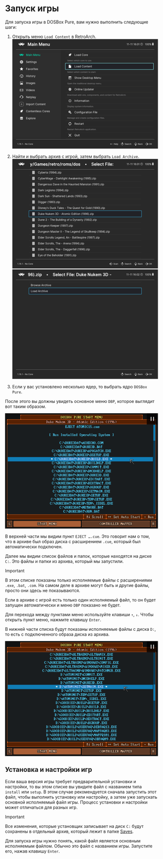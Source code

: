 # Запуск игры

Для запуска игры в DOSBox Pure, вам нужно выполнить следующие шаги:

1. Открыть меню `Load Content` в RetroArch.
   ![Меню Load Content](../assets/dosbox-pure/run-games/load-content.png)

2. Найти и выбрать архив с игрой, затем выбрать `Load Archive`.
   ![Выбор архива с игрой](../assets/dosbox-pure/run-games/select-file.png)
   ![Меню Load Archive](../assets/dosbox-pure/run-games/load-archive.png)

3. Если у вас установлено несколько ядер, то выбрать ядро `DOSBox Pure`.

После этого вы должны увидеть основное меню `DBP`, которое выглядит вот таким образом.

![Основное меню DBP](../assets/dosbox-pure/run-games/drive-c-files.png)

В верхней части мы видим пункт `EJECT ….cue`. Это говорит нам о том, что в архиве был образ диска с расширением `.cue`,
который был автоматически подключен.

Далее мы видим список файлов и папок, которые находятся на диске `C:`. Это файлы и папки из архива, который мы
запустили.

> [!IMPORTANT]  
> В этом списке показаны только исполняемые файлы с расширениями `.exe`, `.bat`, `.com`. На самом деле в архиве могут
> быть и другие файлы, просто они здесь не показываются.
> 
> Если в архиве с игрой есть только один исполняемый файл, то он будет запущен автоматически и меню `DBP` показано не будет.

Для перехода между пунктами меню используйте клавиши `↑`, `↓`. Чтобы открыть пункт меню, нажмите клавишу `Enter`.

В нижней части списка будут показаны исполняемые файлы с диска `D:`, то есть с подключенного образа диска из архива.

![Исполняемые файлы на диске D:](../assets/dosbox-pure/run-games/drive-d-files.png)

## Установка и настройки игр

Если ваша версия игры требует предварительной установки и настройки, то вы этом списке вы увидите файл с названием типа `install` или `setup`.
В этом случае рекомендуется сначала запустить этот файл, чтобы выполнить установку или настройку, а затем уже запускать основной исполняемый файл игры.
Процесс установки и настройки может отличаться для разных игр.

> [!IMPORTANT]
> Все изменения, которые установщик записывает на диск `C:` будут сохранены в отдельный архив, который лежит в папке [Saves](../retroarch/folders.md#save-files-и-save-states-).

Для запуска игры нужно понять, какой файл является основным исполняемым файлом. Обычно это файл с названием игры. Запустите его, нажав клавишу `Enter`.
